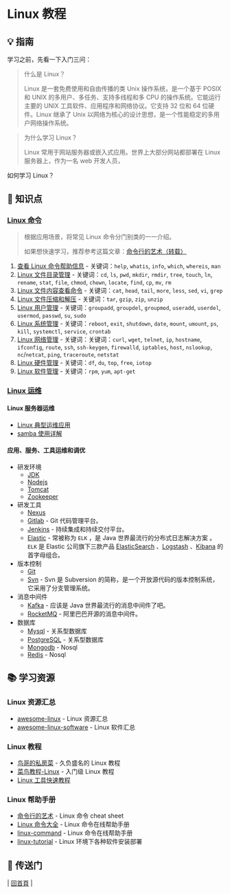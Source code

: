 # Linux 教程

## :bulb: 指南

学习之前，先看一下入门三问：

> 什么是 Linux？
>
> Linux 是一套免费使用和自由传播的类 Unix 操作系统，是一个基于 POSIX 和 UNIX 的多用户、多任务、支持多线程和多 CPU 的操作系统。它能运行主要的 UNIX 工具软件、应用程序和网络协议。它支持 32 位和 64 位硬件。Linux 继承了 Unix 以网络为核心的设计思想，是一个性能稳定的多用户网络操作系统。

> 为什么学习 Linux？
>
> Linux 常用于网站服务器或嵌入式应用。世界上大部分网站都部署在 Linux 服务器上，作为一名 web 开发人员，

如何学习 Linux？

## :memo: 知识点

### [Linux 命令](cli)

> 根据应用场景，将常见 Linux 命令分门别类的一一介绍。
>
> 如果想快速学习，推荐参考这篇文章：[命令行的艺术（转载）](cli/命令行的艺术.md)

1. [查看 Linux 命令帮助信息](cli/01.查看Linux命令帮助信息.md) - 关键词：`help`, `whatis`, `info`, `which`, `whereis`, `man`
2. [Linux 文件目录管理](cli/02.Linux文件目录管理.md) - 关键词：`cd`, `ls`, `pwd`, `mkdir`, `rmdir`, `tree`, `touch`, `ln`, `rename`, `stat`, `file`, `chmod`, `chown`, `locate`, `find`, `cp`, `mv`, `rm`
3. [Linux 文件内容查看命令](cli/03.Linux文件内容查看编辑.md) - 关键词：`cat`, `head`, `tail`, `more`, `less`, `sed`, `vi`, `grep`
4. [Linux 文件压缩和解压](cli/04.Linux文件压缩和解压.md) - 关键词：`tar`, `gzip`, `zip`, `unzip`
5. [Linux 用户管理](cli/05.Linux用户管理.md) - 关键词：`groupadd`, `groupdel`, `groupmod`, `useradd`, `userdel`, `usermod`, `passwd`, `su`, `sudo`
6. [Linux 系统管理](cli/06.Linux系统管理.md) - 关键词：`reboot`, `exit`, `shutdown`, `date`, `mount`, `umount`, `ps`, `kill`, `systemctl`, `service`, `crontab`
7. [Linux 网络管理](cli/07.Linux网络管理.md) - 关键词：关键词：`curl`, `wget`, `telnet`, `ip`, `hostname`, `ifconfig`, `route`, `ssh`, `ssh-keygen`, `firewalld`, `iptables`, `host`, `nslookup`, `nc`/`netcat`, `ping`, `traceroute`, `netstat`
8. [Linux 硬件管理](cli/08.Linux硬件管理.md) - 关键词：`df`, `du`, `top`, `free`, `iotop`
9. [Linux 软件管理](cli/09.Linux软件管理.md) - 关键词：`rpm`, `yum`, `apt-get`

### [Linux 运维](ops)

#### Linux 服务器运维

- [Linux 典型运维应用](ops/linux典型运维应用.md)
- [samba 使用详解](ops/samba使用详解.md)

#### 应用、服务、工具运维和调优

- 研发环境
  - [JDK](ops/tool/jdk.md)
  - [Nodejs](ops/tool/nodejs.md)
  - [Tomcat](ops/tool/tomcat.md)
  - [Zookeeper](ops/tool/zookeeper.md)
- 研发工具
  - [Nexus](ops/tool/nexus.md)
  - [Gitlab](ops/tool/gitlab) - Git 代码管理平台。
  - [Jenkins](ops/tool/jenkins.md) - 持续集成和持续交付平台。
  - [Elastic](ops/tool/elastic) - 常被称为 `ELK` ，是 Java 世界最流行的分布式日志解决方案 。 `ELK` 是 Elastic 公司旗下三款产品 [ElasticSearch](https://www.elastic.co/products/elasticsearch) 、[Logstash](https://www.elastic.co/products/logstash) 、[Kibana](https://www.elastic.co/products/kibana) 的首字母组合。
- 版本控制
  - [Git](ops/tool/git)
  - [Svn](ops/tool/svn.md) - Svn 是 Subversion 的简称，是一个开放源代码的版本控制系统，它采用了分支管理系统。
- 消息中间件
  - [Kafka](ops/tool/kafka) - 应该是 Java 世界最流行的消息中间件了吧。
  - [RocketMQ](ops/tool/rocketmq) - 阿里巴巴开源的消息中间件。
- 数据库
  - [Mysql](https://github.com/dunwu/database/blob/master/docs/mysql/install-mysql.md) - 关系型数据库
  - [PostgreSQL](https://github.com/dunwu/database/blob/master/docs/postgresql.md#安装) - 关系型数据库
  - [Mongodb](https://github.com/dunwu/database/blob/master/docs/mongodb/install-mongodb.md) - Nosql
  - [Redis](https://github.com/dunwu/database/blob/master/docs/redis/install-redis.md) - Nosql

## :books: 学习资源

### Linux 资源汇总

- [awesome-linux](https://github.com/aleksandar-todorovic/awesome-linux) - Linux 资源汇总
- [awesome-linux-software](https://github.com/LewisVo/Awesome-Linux-Software) - Linux 软件汇总

### Linux 教程

- [鸟哥的私房菜](http://cn.linux.vbird.org/) - 久负盛名的 Linux 教程
- [菜鸟教程-Linux](http://www.runoob.com/linux/linux-tutorial.html) - 入门级 Linux 教程
- [Linux 工具快速教程](https://github.com/me115/linuxtools_rst)

### Linux 帮助手册

- [命令行的艺术](https://github.com/jlevy/the-art-of-command-line/blob/master/README-zh.md) - Linux 命令 cheat sheet
- [Linux 命令大全](http://man.linuxde.net/) - Linux 命令在线帮助手册
- [linux-command](https://github.com/jaywcjlove/linux-command) - Linux 命令在线帮助手册
- [linux-tutorial](https://github.com/judasn/Linux-Tutorial) - Linux 环境下各种软件安装部署

## :door: 传送门

| [回首頁](https://github.com/dunwu/notes) |

